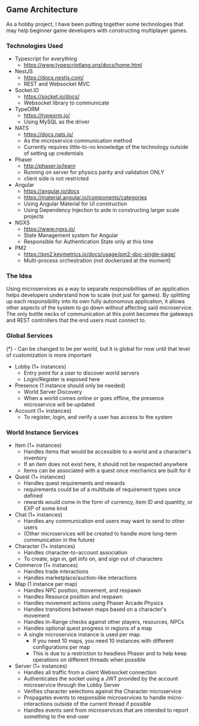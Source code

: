 ## Game Architecture

As a hobby project, I have been putting together some technologies that may help beginner game developers with
constructing multiplayer games.

### Technologies Used
- Typescript for everything
    - https://www.typescriptlang.org/docs/home.html
- NestJS 
    - https://docs.nestjs.com/
    - REST and Websocket MVC
- Socket.IO 
    - https://socket.io/docs/
    - Websocket library to communicate
- TypeORM 
    - https://typeorm.io/
    - Using MySQL as the driver
- NATS 
    - https://docs.nats.io/
    - As the microservice communication method
    - Currently requires little-to-no knowledge of the technology outside of setting up credentials
- Phaser 
    - http://phaser.io/learn
    - Running on server for physics parity and validation ONLY
    - client side is not restricted
- Angular
    - https://angular.io/docs
    - https://material.angular.io/components/categories
    - Using Angular Material for UI construction
    - Using Dependency Injection to aide in constructing larger scale projects
- NGXS
    - https://www.ngxs.io/
    - State Management system for Angular
    - Responsible for Authentication State only at this time
- PM2
    - https://pm2.keymetrics.io/docs/usage/pm2-doc-single-page/
    - Multi-process orchestration (not dockerized at the moment)

### The Idea

Using microservices as a way to separate responsibilities of an application helps developers understand how to
scale (not just for games).
By splitting up each responsibility into its own fully autonomous application, it allows other aspects of
the system to go down without affecting said microservice. 
The only bottle necks of communication at this point becomes the gateways and REST controllers that the end users
must connect to.

### Global Services
(*) - Can be changed to be per world, but it is global for now until that level of customization is more important

- Lobby (1+ instances)
    - Entry point for a user to discover world servers
    - Login/Register is exposed here
- Presence (1 instance should only be needed)
    - World Server Discovery
    - When a world comes online or goes offline, the presence microservice will be updated
- Account (1+ instances)
    - To register, login, and verify a user has access to the system

### World Instance Services

- Item (1+ instances)
    - Handles items that would be accessible to a world and a character's inventory
    - If an item does not exist here, it should not be respected anywhere
    - Items can be associated with a quest once mechanics are built for it
- Quest (1+ instances)
    - Handles quest requirements and rewards
    - requirements could be of a multitude of requirement types once defined
    - rewards would come in the form of currency, item ID and quantity, or EXP of some kind
- Chat (1+ instances)
    - Handles any communication end users may want to send to other users
    - (Other microservices will be created to handle more long-term communication in the future)
- Character (1+ instances)
    - Handles character-to-account association
    - To create, sign in, get info on, and sign out of characters
- Commerce (1+ instances)
    - Handles trade interactions
    - Handles marketplace/auction-like interactions
- Map (1 instance per map)
    - Handles NPC position, movement, and respawn
    - Handles Resource position and respawn
    - Handles movement actions using Phaser Arcade Physics
    - Handles transitions between maps based on a character's movement
    - Handles In-Range checks against other players, resources, NPCs
    - Handles optional quest progress in regions of a map
    - A single microservice instance is used per map.
        - If you need 10 maps, you need 10 instances with different configurations per map
        - This is due to a restriction to headless Phaser and to help keep operations on different threads when possible
- Server (1+ instances)
    - Handles all traffic from a client Websocket connection
    - Authenticates the socket using a JWT provided by the account microservice through the Lobby Server
    - Verifies character selections against the Character microservice
    - Propagates events to responsible microservices to handle micro-interactions outside of the current thread if possible
    - Handles events sent from microservices that are intended to report something to the end-user
